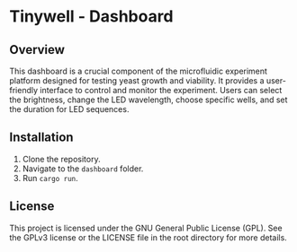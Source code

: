 # Tinywell - Dashboard

## Overview
This dashboard is a crucial component of the microfluidic experiment platform designed for testing yeast growth and viability. It provides a user-friendly interface to control and monitor the experiment. Users can select the brightness, change the LED wavelength, choose specific wells, and set the duration for LED sequences.

## Installation
1. Clone the repository.
2. Navigate to the `dashboard` folder.
3. Run `cargo run`.

## License
This project is licensed under the GNU General Public License (GPL). See the GPLv3 license or the LICENSE file in the root directory for more details.
